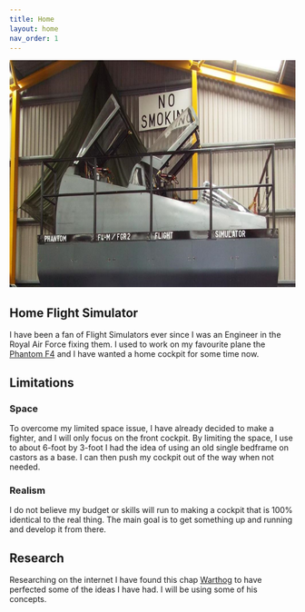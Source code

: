 ```yaml
---
title: Home
layout: home
nav_order: 1
---
```


<img src="/img/phantom.svg"
     alt="" data-canonical-src="/img/phantom.svg" width="100%" height="400" />
     
## Home Flight Simulator

I have been a fan of Flight Simulators ever since I was an Engineer in the Royal Air Force fixing them. I used to work on my favourite plane the
[Phantom F4](https://en.wikipedia.org/wiki/McDonnell_Douglas_Phantom_in_UK_service) and I have wanted a home cockpit for some time now.

## Limitations

### Space
To overcome my limited space issue, I have already decided to make a fighter, and I will only focus on the front cockpit. By limiting the space, I use to about 6-foot by 3-foot I had the idea of using an old single bedframe on castors as a base. I can then push my cockpit out of the way when not needed.

### Realism
I do not believe my budget or skills will run to making a cockpit that is 100% identical to the real thing.  The main goal is to get something up and running and develop it from there.

## Research
Researching on the internet I have found this chap [Warthog](https://thewarthogproject.com/) to have perfected some of the ideas I have had. I will be using some of his concepts.

